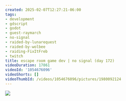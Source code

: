 ```yaml
---
created: 2025-02-07T12:27:21-06:00
tags:
- development
- gdscript
- godot
- guest-raymarch
- no-signal
- raided-by-lunarequest
- raided-by-wolbee
- raiding-FixItFreb
- twitch
title: escape room game dev | no signal (day 172)
videoDuration: 17861
videoId: '1054676096'
videoShorts: []
videoThumbId: /videos/1054676096/pictures/1980092124
---
```


![](20250207182721.jpg)
